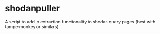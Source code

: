 # shodanpuller
A script to add ip extraction functionality to shodan query pages (best with tampermonkey or similars)
